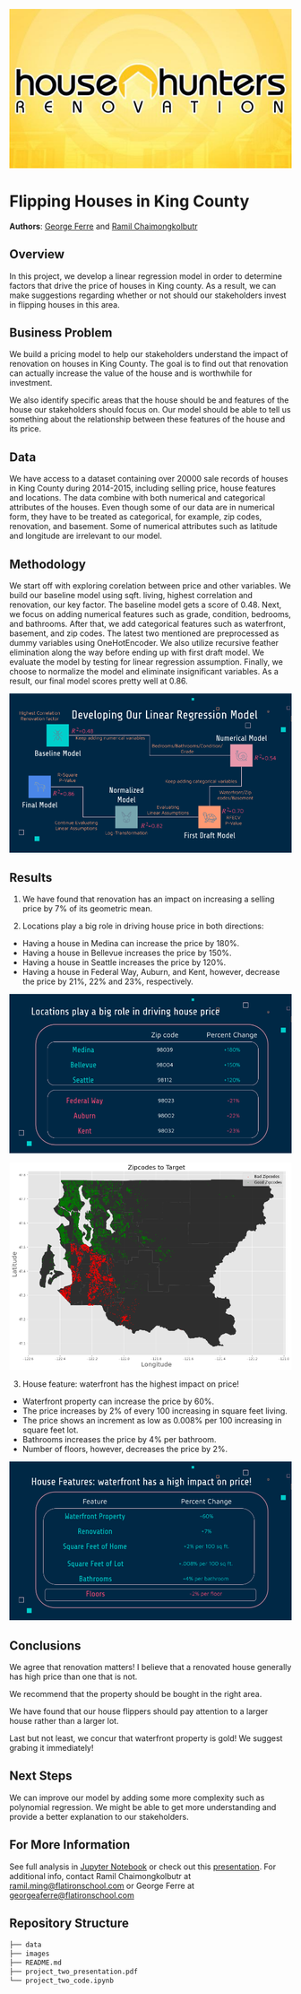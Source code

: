 ![House Hunter](./images/house_hunter.jpeg)

# Flipping Houses in King County

**Authors**: [George Ferre](mailto:george@flatironschool.com) and [Ramil Chaimongkolbutr](mailto:ramil@flatironschool.com)

## Overview

In this project, we develop a linear regression model in order to determine factors that drive the price of houses in King county. As a result, we can make suggestions regarding whether or not should our stakeholders invest in flipping houses in this area. 

## Business Problem

We build a pricing model to help our stakeholders understand the impact of renovation on houses in King County. The goal is to find out that renovation can actually increase the value of the house and is worthwhile for investment. 

We also identify specific areas that the house should be and features of the house our stakeholders should focus on. Our model should be able to tell us something about the relationship between these features of the house and its price.  

## Data

We have access to a dataset containing over 20000 sale records of houses in King County during 2014-2015, including selling price, house features and locations. The data combine with both numerical and categorical attributes of the houses. Even though some of our data are in numerical form, they have to be treated as categorical, for example, zip codes, renovation, and basement. Some of numerical attributes such as latitude and longitude are irrelevant to our model.    

## Methodology

We start off with exploring corelation between price and other variables. We build our baseline model using sqft. living, highest correlation and renovation, our key factor. The baseline model gets a score of 0.48. Next, we focus on adding numerical features such as grade, condition, bedrooms, and bathrooms. After that, we add categorical features such as waterfront, basement, and zip codes. The latest two mentioned are preprocessed as dummy variables using OneHotEncoder. We also utilize recursive feather elimination along the way before ending up with first draft model. We evaluate the model by testing for linear regression assumption. Finally, we choose to normalize the model and eliminate insignificant variables. As a result, our final model scores pretty well at 0.86.  

![methodology](./images/methodology.png)

## Results

1. We have found that renovation has an impact on increasing a selling price by 7% of its geometric mean. 

2. Locations play a big role in driving house price in both directions:
- Having a house in Medina can increase the price by 180%.
- Having a house in Bellevue increases the price by 150%.
- Having a house in Seattle increases the price by 120%.
- Having a house in Federal Way, Auburn, and Kent, however, decrease the price by 21%, 22% and 23%, respectively.

![locations](./images/locations.png)

![Map](./images/map.png)

3. House feature: waterfront has the highest impact on price!
- Waterfront property can increase the price by 60%.
- The price increases by 2% of every 100 increasing in square feet living.
- The price shows an increment as low as 0.008% per 100 increasing in square feet lot.
- Bathrooms increases the price by 4% per bathroom.
- Number of floors, however, decreases the price by 2%.

![features](./images/features.png)

## Conclusions

We agree that renovation matters! I believe that a renovated house generally has high price than one that is not.

We recommend that the property should be bought in the right area. 

We have found that our house flippers should pay attention to a larger house rather than a larger lot.

Last but not least, we concur that waterfront property is gold! We suggest grabing it immediately!

## Next Steps

We can improve our model by adding some more complexity such as polynomial regression. We might be able to get more understanding and provide a better explanation to our stakeholders.
 
## For More Information
See full analysis in [Jupyter Notebook](./project2code.ipynb) or check out this [presentation](./presentation.pdf). 
For additional info, contact Ramil Chaimongkolbutr at [ramil.ming@flatironschool.com](mailto:ramil.ming@flatironschool.com) or George Ferre at [georgeaferre@flatironschool.com](mailto:georgeaferre@flatironschool.com)

## Repository Structure

```
├── data
├── images
├── README.md
├── project_two_presentation.pdf
└── project_two_code.ipynb
```
